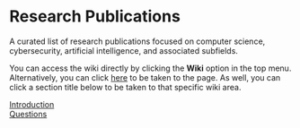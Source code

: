 # Research Publications
A curated list of research publications focused on computer science, cybersecurity, artificial intelligence, and associated subfields.

You can access the wiki directly by clicking the **Wiki** option in the top menu. Alternatively, you can click [here](https://github.com/jasonmpittman/research-publications/wiki/Research-Publications-Wiki) to be taken to the page. As well, you can click a section title below to be taken to that specific wiki area.

[Introduction](https://github.com/jasonmpittman/research-publications/wiki/Research-Publications-Wiki/#introduction)  
[Questions](https://github.com/jasonmpittman/research-publications/wiki/Research-Publications-Wiki/#questions)
